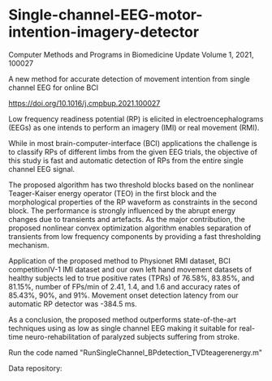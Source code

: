 # Single-channel-EEG-motor-intention-imagery-detector

Computer Methods and Programs in Biomedicine Update
Volume 1, 2021, 100027

A new method for accurate detection of movement intention from single channel EEG for online BCI



https://doi.org/10.1016/j.cmpbup.2021.100027



Low frequency readiness potential (RP) is elicited in electroencephalograms (EEGs) as one intends to perform an imagery (IMI) or real movement (RMI). 

While in most brain-computer-interface (BCI) applications the challenge is to classify RPs of different limbs from the given EEG trials, the objective of this study is fast and automatic detection of RPs from the entire single channel EEG signal. 

The proposed algorithm has two threshold blocks based on the nonlinear Teager-Kaiser energy operator (TEO) in the first block and the morphological properties of the RP waveform as constraints in the second block. The performance is strongly influenced by the abrupt energy changes due to transients and artefacts. As the major contribution, the proposed nonlinear convex optimization algorithm enables separation of transients from low frequency components by providing a fast thresholding mechanism. 

Application of the proposed method to Physionet RMI dataset, BCI competitionIV-1 IMI dataset and our own left hand movement datasets of healthy subjects led to true positive rates (TPRs) of 76.58%, 83.85%, and 81.15%, number of FPs/min of 2.41, 1.4, and 1.6 and accuracy rates of 85.43%, 90%, and 91%. Movement onset detection latency from our automatic RP detector was -384.5 ms.

As a conclusion, the proposed method outperforms state-of-the-art techniques using as low as single channel EEG making it suitable for real-time neuro-rehabilitation of paralyzed subjects suffering from stroke.



 Run the code named "RunSingleChannel_BPdetection_TVDteagerenergy.m"

Data repository:
